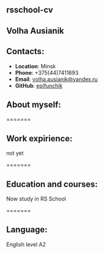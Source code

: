 ## rsschool-cv

## Volha Ausianik

## Contacts:
  * __Location__: Minsk
  * __Phone__: +375(44)7411893
  * __Email__: volha.ausianik@yandex.ru
  * __GitHub__: [epifunchik](https://github.com/epifunchik)


## About myself:

=======

## Work expirience:

   not yet

=======

## Education and courses:

   Now study in RS School

=======

## Language:


   English level A2